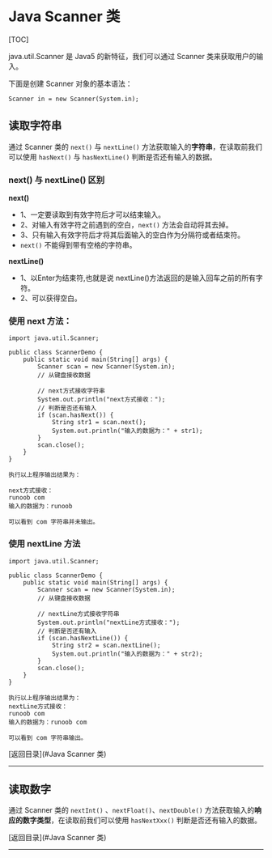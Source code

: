 # Java Scanner 类

[TOC]

java.util.Scanner 是 Java5 的新特征，我们可以通过 Scanner 类来获取用户的输入。

下面是创建 Scanner 对象的基本语法：

```
Scanner in = new Scanner(System.in);
```



## 读取字符串

通过 Scanner 类的 `next()` 与 `nextLine()` 方法获取输入的**字符串**，在读取前我们可以使用 `hasNext()` 与 `hasNextLine()` 判断是否还有输入的数据。



### next() 与 nextLine() 区别

**next()**

- 1、一定要读取到有效字符后才可以结束输入。
- 2、对输入有效字符之前遇到的空白，`next()` 方法会自动将其去掉。
- 3、只有输入有效字符后才将其后面输入的空白作为分隔符或者结束符。
- `next()` 不能得到带有空格的字符串。

**nextLine()**

- 1、以Enter为结束符,也就是说 nextLine()方法返回的是输入回车之前的所有字符。
- 2、可以获得空白。



### 使用 next 方法：

```
import java.util.Scanner; 
 
public class ScannerDemo {
    public static void main(String[] args) {
        Scanner scan = new Scanner(System.in);
        // 从键盘接收数据
 
        // next方式接收字符串
        System.out.println("next方式接收：");
        // 判断是否还有输入
        if (scan.hasNext()) {
            String str1 = scan.next();
            System.out.println("输入的数据为：" + str1);
        }
        scan.close();
    }
}

执行以上程序输出结果为：

next方式接收：
runoob com
输入的数据为：runoob

可以看到 com 字符串并未输出。
```



### 使用 nextLine 方法

```
import java.util.Scanner;
 
public class ScannerDemo {
    public static void main(String[] args) {
        Scanner scan = new Scanner(System.in);
        // 从键盘接收数据
 
        // nextLine方式接收字符串
        System.out.println("nextLine方式接收：");
        // 判断是否还有输入
        if (scan.hasNextLine()) {
            String str2 = scan.nextLine();
            System.out.println("输入的数据为：" + str2);
        }
        scan.close();
    }
}

执行以上程序输出结果为：
nextLine方式接收：
runoob com
输入的数据为：runoob com

可以看到 com 字符串输出。
```



[返回目录](#Java Scanner 类)

------



## 读取数字

通过 Scanner 类的 `nextInt()` 、`nextFloat()`、`nextDouble()` 方法获取输入的**响应的数字类型**，在读取前我们可以使用 `hasNextXxx()` 判断是否还有输入的数据。



[返回目录](#Java Scanner 类)

------

